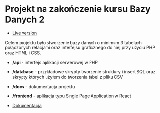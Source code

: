 # Projekt na zakończenie kursu Bazy Danych 2

* [Live version](https://wierzba.wzks.uj.edu.pl/~19_mytych/projekt/music-database/)

Celem projektu było stworzenie bazy danych o minimum 3 tabelach połączonych relacjami oraz interfejsu graficznego do niej przy użyciu PHP oraz HTML i CSS.

* __/api__ - interfejs aplikacji serwerowej w PHP
* __/database__ - przykładowe skrypty tworzenie struktury i insert SQL oraz skrypty których użyłem do tworzenia tabel z pliku CSV 
* __/docs__ - dokumentacja projektu
* __/frontend__ - aplikacja typu Single Page Application w React

* [Dokumentacja](./docs/README.md)

